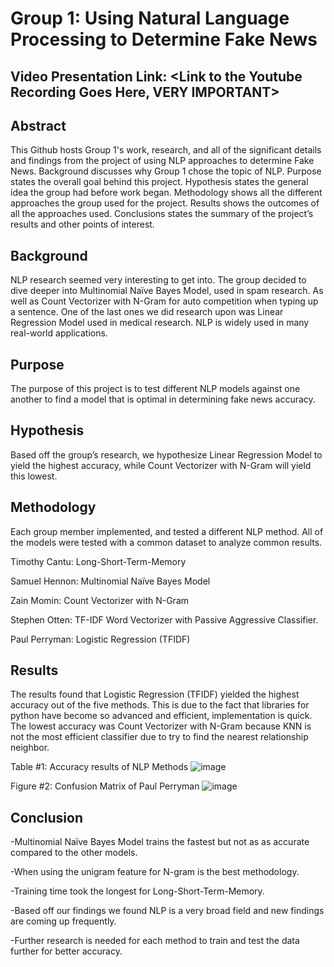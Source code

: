 # Group 1: Using Natural Language Processing to Determine Fake News

## Video Presentation Link: <Link to the Youtube Recording Goes Here, VERY IMPORTANT>

## Abstract
This Github hosts Group 1's work, research, and all of the significant  details and findings from the project of using NLP approaches to determine Fake News. Background discusses why Group 1 chose the topic of NLP. Purpose states the overall goal behind this project. Hypothesis states the general idea the group had before work began. Methodology shows all the different approaches the group used for the  project. Results shows the outcomes of all the approaches used. Conclusions states the summary of the project’s results and other points of interest.

## Background
NLP research seemed very interesting to get into. The group decided to dive deeper into Multinomial Naïve Bayes Model, used in spam research. As well as Count Vectorizer with N-Gram for auto competition when typing up a sentence. One of the last ones we did research upon was Linear Regression Model used in medical research. NLP is widely used in many real-world applications. 

## Purpose
The purpose of this project is to test different NLP models against one another to find a model that is optimal in determining fake news accuracy. 

## Hypothesis
Based off the group’s research, we hypothesize Linear Regression Model to yield the highest accuracy, while Count Vectorizer with N-Gram will yield this lowest. 

## Methodology
Each group member implemented, and tested a different NLP method. All of the models were tested with a common dataset to analyze common results. 

  Timothy Cantu: Long-Short-Term-Memory
  
  Samuel Hennon: Multinomial Naïve Bayes Model
  
  Zain Momin: Count Vectorizer with N-Gram
  
  Stephen Otten: TF-IDF Word Vectorizer with Passive Aggressive Classifier.
  
  Paul Perryman: Logistic Regression (TFIDF)

## Results
The results found that Logistic Regression (TFIDF) yielded the highest accuracy out of the five methods. This is due to the fact that libraries for python have become so advanced and efficient, implementation is quick. The lowest accuracy was Count Vectorizer with N-Gram because KNN is not the most efficient classifier due to try to find the nearest relationship neighbor. 

Table #1: Accuracy results of NLP Methods
![image](https://user-images.githubusercontent.com/70922160/166128552-7c26cc79-7e3b-440a-aac2-df8ea5435c06.png)

Figure #2: Confusion Matrix of Paul Perryman
![image](https://user-images.githubusercontent.com/70922160/166128560-5b190cee-9db7-4ed7-9c83-5c3eab23ffc1.png)


## Conclusion
-Multinomial Naïve Bayes Model trains the fastest but not as as accurate compared to the other models.  

-When using the unigram feature for N-gram is the best methodology.

-Training time took the longest for Long-Short-Term-Memory.

-Based off our findings we found NLP is a very broad field and new findings are coming up frequently.

-Further research is needed for each method to train and test the data further for better accuracy. 
